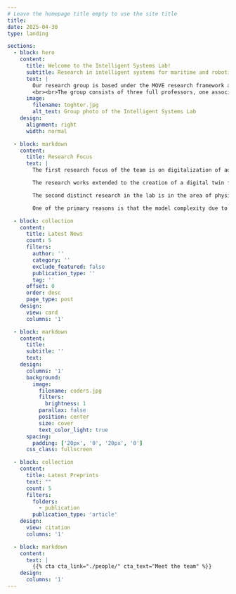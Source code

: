 ```yaml
---
# Leave the homepage title empty to use the site title
title:
date: 2025-04-30
type: landing

sections:
  - block: hero
    content:
      title: Welcome to the Intelligent Systems Lab!
      subtitle: Research in intelligent systems for maritime and robotics
      text: |
        Our research group is based under the MOVE research framework and belongs to <a href="https://www.ntnu.edu/ihb/department-of-ocean-operations-and-civil-engineering" target="_blank">the Department of Ocean Operations and Civil Engineering</a> under <a href="https://www.ntnu.edu/iv" target="_blank">the Faculty of Engineering</a>.  
        <br><br>The group consists of three full professors, one associate professor, three postdoctoral research fellows, and nine Ph.D. candidates who are working on related topics in intelligent systems in maritime and robotics.
      image:
        filename: toghter.jpg
        alt_text: Group photo of the Intelligent Systems Lab
    design:
      alignment: right
      width: normal

  - block: markdown
    content:
      title: Research Focus
      text: |    
        The first research focus of the team is on digitalization of advanced marine systems, a field known for its multidisciplinary nature encompassing hydrodynamics, thermal analysis, control, etc. While conventional approaches typically involve the separate simulation of these subsystems, the team led by Prof. Zhang pioneered the development of an integrated co-simulation framework for marine surface vessels, seamlessly incorporating over 10 multidisciplinary subsystems.

        The research works extended to the creation of a digital twin for marine vessels in real operation as the first, enabling remote monitoring and control of these complex systems.

        The second distinct research in the lab is in the area of physics-data cooperative hybrid modelling and control of marine vessels considering environmental and operational uncertainties. Unlike classic model-based or pure data-driven approaches, there have been few attempts to build predictive models by organically incorporating them together in a holistic manner.

        One of the primary reasons is that the model complexity due to frequent interaction with water results in an inaccurate description of marine vehicle dynamics. Furthermore, uncertainties and environmental disturbance including operational condition changes, wind and waves, add extra complexity and hinder obtaining ship dynamic models with high fidelity.

  - block: collection
    content:
      title: Latest News
      count: 5
      filters:
        author: ''
        category: ''
        exclude_featured: false
        publication_type: ''
        tag: ''
      offset: 0
      order: desc
      page_type: post
    design:
      view: card
      columns: '1'

  - block: markdown
    content:
      title:
      subtitle: ''
      text:
    design:
      columns: '1'
      background:
        image: 
          filename: coders.jpg
          filters:
            brightness: 1
          parallax: false
          position: center
          size: cover
          text_color_light: true
      spacing:
        padding: ['20px', '0', '20px', '0']
      css_class: fullscreen

  - block: collection
    content:
      title: Latest Preprints
      text: ""
      count: 5
      filters:
        folders:
          - publication
        publication_type: 'article'
    design:
      view: citation
      columns: '1'

  - block: markdown
    content:
      text: |
        {{% cta cta_link="./people/" cta_text="Meet the team" %}}
    design:
      columns: '1'
---
```

